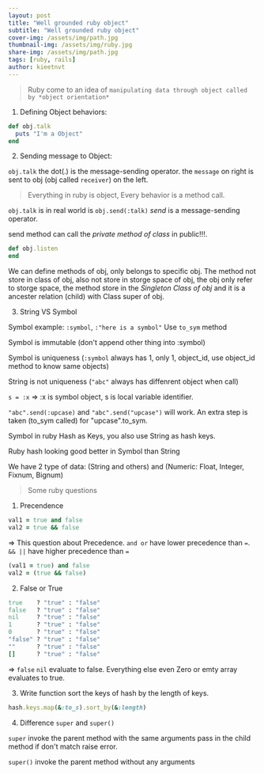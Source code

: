 ```yaml
---
layout: post
title: "Well grounded ruby object"
subtitle: "Well grounded ruby object"
cover-img: /assets/img/path.jpg
thumbnail-img: /assets/img/ruby.jpg
share-img: /assets/img/path.jpg
tags: [ruby, rails]
author: kieetnvt
---
```


> Ruby come to an idea of `manipulating data through object called by *object orientation*`

 1. Defining Object behaviors:

```ruby
def obj.talk
  puts "I'm a Object"
end
```

 2. Sending message to Object:

  `obj.talk` the dot(.) is the message-sending operator. the `message` on right is sent to obj (obj called `receiver`) on the left.

> Everything in ruby is object, Every behavior is a method call.

 `obj.talk` is in real world is `obj.send(:talk)` *send* is a message-sending operator.

 send method can call the *private method of class* in public!!!.

```ruby
def obj.listen
end
```

 We can define methods of obj, only belongs to specific obj. The method not store in class of obj, also not store in storge space of obj, the obj only refer to storge space, the method store in the *Singleton Class of obj* and it is a ancester relation (child) with Class super of obj.

 3. String VS Symbol

 Symbol example: `:symbol`, `:"here is a symbol"`
 Use `to_sym` method

 Symbol is immutable (don't append other thing into :symbol)

 Symbol is uniqueness (`:symbol` always has 1, only 1, object_id, use object_id method to know same objects)

 String is not uniqueness (`"abc"` always has diffenrent object when call)

 `s = :x` => :x is symbol object, s is local variable identifier.

 `"abc".send(:upcase)` and `"abc".send("upcase")` will work. An extra step is taken (to_sym called) for "upcase".to_sym.

 Symbol in ruby Hash as Keys, you also use String as hash keys.

 Ruby hash looking good better in Symbol than String

 We have 2 type of data: (String and others) and (Numeric: Float, Integer, Fixnum, Bignum)

> Some ruby questions

1. Precendence

```ruby
val1 = true and false
val2 = true && false
```

=> This question about Precedence. `and or` have lower precedence than `=`. `&& ||` have higher precedence than `=`

```ruby
(val1 = true) and false
val2 = (true && false)
```

2. False or True

```ruby
true    ? "true" : "false"
false   ? "true" : "false"
nil     ? "true" : "false"
1       ? "true" : "false"
0       ? "true" : "false"
"false" ? "true" : "false"
""      ? "true" : "false"
[]      ? "true" : "false"
```

=> `false` `nil` evaluate to false. Everything else even Zero or emty array evaluates to true.

3. Write function sort the keys of hash by the length of keys.

```ruby
hash.keys.map(&:to_s).sort_by(&:length)
```

4. Difference `super` and `super()`

`super` invoke the parent method with the same arguments pass in the child method if don't match raise error.

`super()` invoke the parent method without any arguments

